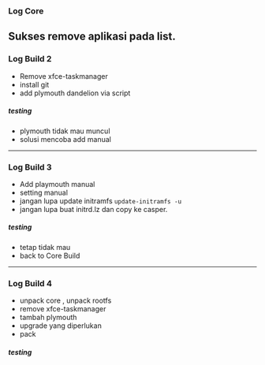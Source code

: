 ### Log Core
 Sukses remove aplikasi pada list.
-------------------------------------------
### Log Build 2
 - Remove xfce-taskmanager
 - install git
 - add plymouth dandelion via script
##### _testing_
 - plymouth tidak mau muncul
 - solusi mencoba add manual
-------------------------------------------
### Log Build 3
 - Add playmouth manual
 - setting manual
 - jangan lupa update initramfs
 ```update-initramfs -u```
 - jangan lupa buat initrd.lz dan copy ke casper.
##### _testing_
 - tetap tidak mau
 - back to Core Build
-------------------------------------------
### Log Build 4 
 - unpack core , unpack rootfs
 - remove xfce-taskmanager
 - tambah plymouth
 - upgrade yang diperlukan
 - pack
##### _testing_

